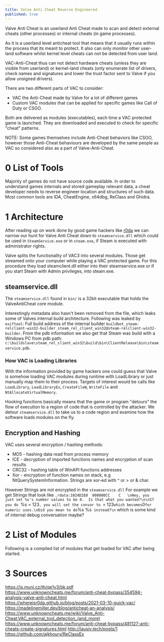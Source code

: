 ```yaml
---
title: Valve Anti Cheat Reverse Engineered 
published: true
---
```


Valve Anti Cheat is an userland Anti Cheat made to scan and detect external cheats (other processes) or internal cheats (in game processes). 

As it is a userland level anticheat tool that means that it usually runs within the process that its meant to protect. It also can only monitor other user-land software whilst kernel level cheats can not be detected from user land. 

VAC-Anti-Cheat thus can not detect hardware cheats (unless they are visible from userland) or kernel-land cheats (only enumerate list of drivers, check names and signatures and lower the trust factor sent to Valve if you allow unsigned drivers).

There are two different parts of VAC to consider:

- VAC the Anti-Cheat made by Valve for a lot of different games
- Custom VAC modules that can be applied for specific games like Call of Duty or CSGO. 

Both are delivered as modules (executables), each time a VAC protected game is launched. They are downloaded and executed to check for specific "cheat" patterns.

NOTE: Some games themselves include Anti-Cheat behaviors like CSGO, however those Anti-Cheat behaviours are developed by the same people as VAC so considered also as a part of Valve-Anti-Cheat. 

# 0 List of Tools

Majority of games do not have source code available. In order to understand games internals and stored gameplay relevant data, a cheat developer needs to reverse engineer location and structures of such data. Most common tools are IDA, CheatEngine, x64dbg, ReClass and Ghidra. 


# [](#header-1) 1 Architecture

After reading up on work done by good game hackers like [r0da](https://whereisr0da.github.io/blog/posts/2021-03-10-quick-vac/) we can narrow our hunt for Valve Anti Cheat down to `steamservice.dll` which could be used in `SteamService.exe` or in `steam.exe`, if Steam is executed with administrator rights. 

Valve splits the functionality of VAC3 into several modules. Those get streamed onto your computer while playing a VAC protected game. For this procedure they load steamclient.dll either into their steamservice.exe or if you start Steam with Admin privileges, into steam.exe.

## [](#header-2)steamservice.dll

The `steamservice.dll` found in `bin/` is a 32bit executable that holds the ValveAntiCheat core module. 

Interestingly metadata also hasn't been removed from the file, which leaks some of Valves internal build architecture. Following was leaked by `exiftool`: Full build address of the internal builder `buildbot_steam-relclient-win32-builder_steam_rel_client_win32@steam-relclient-win32-builder`.
From the pdb information we also get that Steam was build with a Windows PC from pdb path: 
`c:\buildslave\steam_rel_client_win32\build\bin\ClientRelease\bin\steamservice.pdb`. 

### [](#hooking_into_vac)How VAC is Loading Libraries

With the information provided by game hackers one could guess that Valve is somehow loading VAC modules during runtime with LoadLibrary or just manually map them to their process. Targets of interest would be calls like `LoadLibrary`, `LoadLibraryEx`, `CreateFileW`, `WriteFile` and `NtAllocateVirtualMemory`. 

Hooking functions basically means that the game or program "detours" the flow of execution to a region of code that is controlled by the attacker. 
We detour `steamservice.dll` to take us to a code region and examine how the software loads modules on the fly. 

## [](#encryption)Encryption and Hashing

VAC uses several encryption / hashing methods:

- MD5 - hashing data read from process memory
- ICE - decryption of imported functions names and encryption of scan results
- CRC32 - hashing table of WinAPI functions addresses
- Xor - encryption of function names on stack, e.g NtQuerySystemInformation. Strings are xor-ed with ^ or > or & char.

However Strings are not encrypted in the `steamservice.dll` For example we get Strings that look like `.rdata:1024D2E0	000000CC	C	\nHey, you just set %s's number values to be 0.  Is that what you wanted?\n\nIf you do `%s = 123`, you will set the convar to `= 123` which becomes `0` for numeric uses.\nDid you mean to do `%s %s` instead?\n` which is some kind of internal debug conversation maybe? 

# [](#modules) 2 List of Modules

Following is a compiled list of modules that get loaded for VAC after being started. 


# 3 Sources

https://is.muni.cz/th/qe1y3/bk.pdf
https://www.unknowncheats.me/forum/anti-cheat-bypass/354594-analysis-valve-anti-cheat.html
https://whereisr0da.github.io/blog/posts/2021-03-10-quick-vac/
https://madelinemiller.dev/blog/anticheat-an-analysis/
https://www.unknowncheats.me/wiki/Valve_Anti-Cheat:VAC_external_tool_detection_(and_more)
https://www.unknowncheats.me/forum/anti-cheat-bypass/481127-anti-cheats-create-signatures.html
http://lausiv.tech/posts/1
https://github.com/ajkhoury/ReClassEx